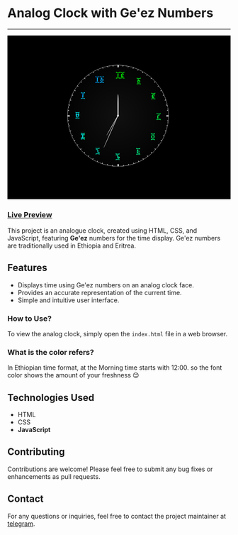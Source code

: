 ﻿# Analog Clock with Ge'ez Numbers
---

![Analog Clock](screenshot.PNG)

### [Live Preview](https://amh-clock.netlify.app/)

This project is an analogue clock, created using HTML, CSS, and JavaScript, featuring **Ge'ez** numbers for the time display. Ge'ez numbers are traditionally used in Ethiopia and Eritrea.

## Features

- Displays time using Ge'ez numbers on an analog clock face.
- Provides an accurate representation of the current time.
- Simple and intuitive user interface.

### How to Use?

To view the analog clock, simply open the `index.html` file in a web browser.

### What is the color refers?

In Ethiopian time format, at the Morning time starts with 12:00. so the font color shows the amount of your freshness :blush:

## Technologies Used

- HTML
- CSS
- **JavaScript**


## Contributing

Contributions are welcome! Please feel free to submit any bug fixes or enhancements as pull requests.


## Contact

For any questions or inquiries, feel free to contact the project maintainer at [telegram](https://t.me/henaorth).
